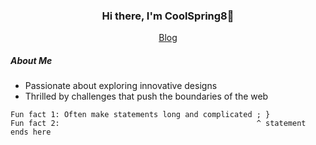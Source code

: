 <h3 align="center">Hi there, I'm CoolSpring8👋</h3>

<p align="center">
  <a href="https://coolspr.ing">Blog</a>
</p>

##### About Me

- Passionate about exploring innovative designs
- Thrilled by challenges that push the boundaries of the web

```
Fun fact 1: Often make statements long and complicated ; }
Fun fact 2:                                            ^ statement ends here
```
